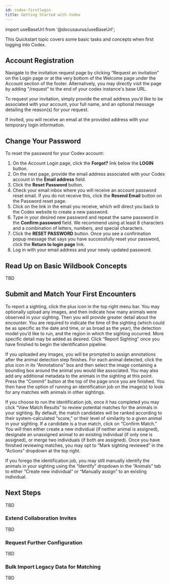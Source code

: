```yaml
---
id: codex-firstlogin
title: Getting Started with Codex
---
```


import useBaseUrl from '@docusaurus/useBaseUrl';

This Quickstart topic covers some basic tasks and concepts when first logging into Codex.

## Account Registration

Navigate to the invitation request page by clicking “Request an invitation” on the Login page or at the very bottom of the Welcome page under the Account section of the footer. Alternatively, you may directly visit the page by adding "/request" to the end of your codex instance's base URL.

To request your invitation, simply provide the email address you’d like to be associated with your account, your full name, and an optional message detailing the reason(s) for your request.

If invited, you will receive an email at the provided address with your temporary login information.

## Change Your Password 

To reset the password for your Codex account:

1. On the Account Login page, click the **Forgot?** link below the **LOGIN** button. 
1. On the next page, provide the email address associated with your Codex account in the **Email address** field.
1. Click the **Reset Password** button.
1. Check your email inbox where you will receive an account password reset email. If you do not receive this, click the **Resend Email** button on the Password reset page.
1. Click on the link in the email you receive, which will direct you back to the Codex website to create a new password.
1. Type in your desired new password and repeat the same password in the **Confirm password** field. We recommend using at least 8 characters and a combination of letters, numbers, and special characters.
1. Click the **RESET PASSWORD** button. Once you see a confirmation popup message that says you have successfully reset your password, click the **Return to login page** link.
1. Log in with your email address and your newly updated password.

## Read Up on Basic Wildbook Concepts

TBD

## Submit and Match Your First Encounters
To report a sighting, click the plus icon in the top right menu bar. You may optionally upload any images, and then indicate how many animals were observed in your sighting. Then you will provide greater detail about the encounter. You are required to indicate the time of the sighting (which could be as specific as the date and time, or as broad as the year), the detection model you’d like to run, and the region in which the sighting occurred. More specific detail may be added as desired. Click “Report Sighting” once you have finished to begin the identification pipeline.

If you uploaded any images, you will be prompted to assign annotations after the animal detection step finishes. For each animal detected, click the plus icon in its “Annotations” box and then select the image containing a bounding box around the animal you would like associated. You may also add any additional metadata to the animals in the sighting at this point. Press the “Commit” button at the top of the page once you are finished. You then have the option of running an identification job on the image(s) to look for any matches with animals in other sightings.

If you choose to run the identification job, once it has completed you may click “View Match Results” to review potential matches for the animals in your sighting. By default, the match candidates will be ranked according to their system-calculated “score,” or their level of similarity to a given animal in your sighting. If a candidate is a true match, click on “Confirm Match.” You will then either create a new individual (if neither animal is assigned), designate an unassigned animal to an existing individual (if only one is assigned), or merge two individuals (if both are assigned). Once you have finished reviewing matches, you may opt to “Mark sighting reviewed” in the “Actions” dropdown at the top right.

If you forego the identification job, you may still manually identify the animals in your sighting using the “Identify” dropdown in the “Animals” tab to either “Create new individual” or “Manually assign” to an existing individual.

## Next Steps

TBD

### Extend Collaboration Invites

TBD
### Request Further Configuration

TBD
### Bulk Import Legacy Data for Matching

TBD
